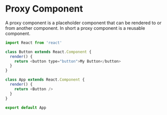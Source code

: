 # Proxy Component

A proxy component is a placeholder component that can be rendered to or from another component. In short a proxy component is a reusable component.

```js
import React from 'react'

class Button extends React.Component {
  render() {
    return <button type="button">My Button</button>
  }
}

class App extends React.Component {
  render() {
    return <Button />
  }
}

export default App
```
